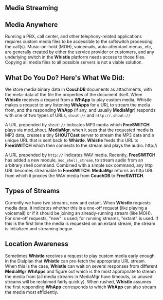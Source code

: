 ## Media Streaming



## Media Anywhere

Running a PBX, call center, and other telephony-related applications requires custom media files to be accessible to the softswitch processing the call(s). Music-on-hold (MOH), voicemails, auto-attendant menus, etc, are generally created by either the service provider or customers, and any underlying switch in the **Whistle** platform needs access to those files. Copying all media files to all possible servers is not a viable solution.


## What Do You Do? Here's What We Did:

We store media binary data in **CouchDB** documents as attachments, with the meta-data of the file the properties of the document itself. When **Whistle** receives a request from a **WhApp** to play custom media, Whistle makes a request to any listening **WhApps** for a URL to stream the media from, and the responding **WhApp** (if any, and usually **MediaMgr**) responds with one of two types of URLs, `shout://` and `http://`.
`shout://`

A URL prepended by `shout://` indicates MP3 media which **FreeSWITCH** plays via mod_shout. **MediaMgr**, when it sees that the requested media is MP3 data, creates a tiny **SHOUTCast** server to stream the MP3 data and a unique URL that is sent back to **Whistle**. **Whistle** feeds this URL to **FreeSWITCH** which then connects to the stream and plays the audio.
http://

A URL prepended by `http://` indicates WAV media. Recently, **FreeSWITCH** has added a new module, `mod_shell_stream`, to stream audio from an arbitrary shell command. Combined with a simple sox command, any http URL becomes streamable to **FreeSWITCH**. **MediaMgr** returns an http URL from which it proxies the WAV media from **CouchDB** to **FreeSWITCH**.


## Types of Streams

Currently we have two streams, new and extant. When **Whistle** requests media data, it indicates whether this is a one-off request (like playing a voicemail) or if it should be joining an already-running stream (like MOH). For one-off requests, "new" is used; for running streams, "extant" is used. If this is the first time the media is requested on an extant stream, the stream is initialized and streaming begun.


## Location Awareness
Sometimes **Whistle** receives a request to play custom media early enough in the Dialplan that **Whistle** can pre-fetch the appropriate URL stream. When this is the case, **Whistle** can wait on several responses from different **MediaMgr** **WhApps** and figure out which is the most appropriate to stream the media from (all media streams in MediaMgr have timeouts, so unused streams will be reclaimed fairly quickly). When rushed, **Whistle** assumes the first responding **WhApp** corresponds to which **WhApp** can also stream the media most efficiently.
